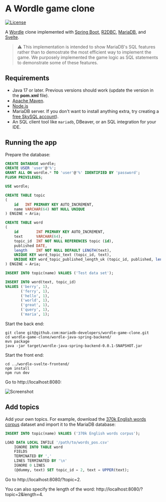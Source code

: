 # A Wordle game clone
[![License](https://img.shields.io/badge/License-MIT-blue.svg?style=plastic)](https://opensource.org/licenses/MIT)

A [Wordle](https://en.wikipedia.org/wiki/Wordle) clone implemented with [Spring Boot](https://spring.io/projects/spring-boot), [R2DBC](https://r2dbc.io/), [MariaDB](https://mariadb.com/), and [Svelte](https://svelte.dev/).

> ⚠️ This implementation is intended to show MariaDB's SQL features rather than to demostrate the most efficient way to implement the game. We purposely implemented the game logic as SQL statements to demonstrate some of these features.

## Requirements

- Java 17 or later. Previous versions should work (update the version
  in the **pom.xml** file).
- [Apache Maven](https://maven.apache.org).
- [Node.js](https://nodejs.org)
- MariaDB server. If you don't want to install
  anything extra, try creating a
  [free SkySQL account](https://mariadb.com/products/skysql)).
- An SQL client tool like `mariadb`, DBeaver, or an SQL integration for
  your IDE.

## Running the app

Prepare the database:

```sql
CREATE DATABASE wordle;
CREATE USER 'user'@'%';
GRANT ALL ON wordle.* TO 'user'@'%' IDENTIFIED BY 'password';
FLUSH PRIVILEGES;

USE wordle;

CREATE TABLE topic
(
    id   INT PRIMARY KEY AUTO_INCREMENT,
    name VARCHAR(64) NOT NULL UNIQUE
) ENGINE = Aria;

CREATE TABLE word
(
    id        INT PRIMARY KEY AUTO_INCREMENT,
    text      VARCHAR(64),
    topic_id  INT NOT NULL REFERENCES topic (id),
    published DATE,
    length    INT NOT NULL DEFAULT LENGTH(text),
    UNIQUE KEY word_topic_text (topic_id, text),
    UNIQUE KEY word_topic_published_length_uk (topic_id, published, length)
) ENGINE = Aria;

INSERT INTO topic(name) VALUES ('Test data set');

INSERT INTO word(text, topic_id)
VALUES ('berry', 1),
       ('ferry', 1),
       ('hello', 1),
       ('world', 1),
       ('great', 1),
       ('query', 1),
       ('maria', 1);
```

Start the back end:

```
git clone git@github.com:mariadb-developers/wordle-game-clone.git
cd wordle-game-clone/wordle-java-spring-backend/
mvn package
java -jar target/wordle-java-spring-backend-0.0.1-SNAPSHOT.jar
```

Start the front end:

```
cd ../wordle-svelte-frontend/
npm install
npm run dev
```

Go to http://localhost:8080:

![Screenshot](https://repository-images.githubusercontent.com/451800068/0e2f27cc-10d8-404c-b090-950ff8396561)

## Add topics

Add your own topics. For example, download the [370k English words corpus](https://www.kaggle.com/ruchi798/part-of-speech-tagging) dataset and import it to the MariaDB database:

```sql
INSERT INTO topic(name) VALUES ('370k English words corpus');

LOAD DATA LOCAL INFILE '/path/to/words_pos.csv'
    IGNORE INTO TABLE word
    FIELDS
    TERMINATED BY ','
    LINES TERMINATED BY '\n'
    IGNORE 0 LINES
    (@dummy, text) SET topic_id = 2, text = UPPER(text);
```

Go to http://localhost:8080/?topic=2.

You can also specify the length of the word: http://localhost:8080/?topic=2&length=4.
